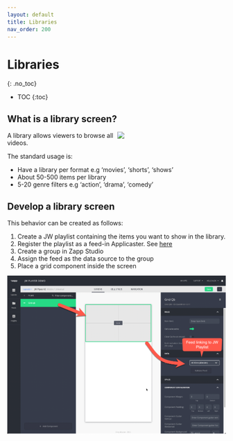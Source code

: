 ```yaml
---
layout: default
title: Libraries
nav_order: 200
---
```


# Libraries
{: .no_toc}

- TOC
{:toc}

## What is a library screen?
<img align="right" src="./img/library.png" width="250">

A library allows viewers to browse all videos.

The standard usage is: 
- Have a library per format e.g  ‘movies’, ‘shorts’, ‘shows’
- About 50-500 items per library
- 5-20 genre filters e.g ‘action’, ‘drama’, ‘comedy’

## Develop a library screen

This behavior can be created as follows: 
1. Create a JW playlist containing the items you want to show in the library. 
1. Register the playlist as a feed-in Applicaster. See [here](https://docs.applicaster.com/integrations/jw-endpoints)
1. Create a group in Zapp Studio
1. Assign the feed as the data source to the group
1. Place a grid component inside the screen


<img src="./img/library-in-studio.png" width="768">

 <!-- ## Filtering on genres 
By creating a genre screen. -->

